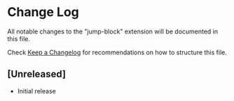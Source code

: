 # Change Log

All notable changes to the "jump-block" extension will be documented in this file.

Check [Keep a Changelog](http://keepachangelog.com/) for recommendations on how to structure this file.

## [Unreleased]

- Initial release